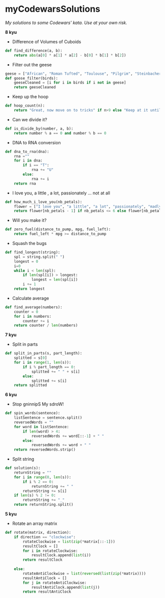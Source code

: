 # myCodewarsSolutions
*My solutions to some Codewars' kata. Use at your own risk.*

**8 kyu**

- Difference of Volumes of Cuboids

```python
def find_difference(a, b):
    return abs(a[0] * a[1] * a[2] - b[0] * b[1] * b[2])

```
- Filter out the geese

```python
geese = ["African", "Roman Tufted", "Toulouse", "Pilgrim", "Steinbacher"]
def goose_filter(birds):
    geeseCleaned = [i for i in birds if i not in geese]
    return geeseCleaned

```
- Keep up the hoop

```python
def hoop_count(n):
    return "Great, now move on to tricks" if n>9 else "Keep at it until you get it"

```
- Can we divide it?

```python
def is_divide_by(number, a, b):
    return number % a == 0 and number % b == 0

```
- DNA to RNA conversion

```python
def dna_to_rna(dna):
    rna =""
    for i in dna:
        if i == "T":
            rna += "U"
        else:
            rna += i
    return rna

```
- I love you, a little , a lot, passionately ... not at all

```python
def how_much_i_love_you(nb_petals):
    flower = ["I love you", "a little", "a lot", "passionately", "madly", "not at all"]
    return flower[nb_petals - 1] if nb_petals <= 6 else flower[nb_petals%6-1]

```

- Will you make it?

```python
def zero_fuel(distance_to_pump, mpg, fuel_left):
    return fuel_left * mpg >= distance_to_pump

```
- Squash the bugs

```python
def find_longest(string):
    spl = string.split(" ")
    longest = 0
    i=0
    while i < len(spl):
        if len(spl[i]) > longest:
            longest = len(spl[i])
        i += 1
    return longest

```
- Calculate average

```python
def find_average(numbers):
    counter = 0
    for i in numbers:
        counter += i
    return counter / len(numbers)

``` 
**7 kyu**

- Split in parts
```python
def split_in_parts(s, part_length): 
    splitted = s[0]
    for i in range(1, len(s)):
        if i % part_length == 0:
            splitted += " " + s[i]
        else:
            splitted += s[i]
    return splitted

```
**6 kyu**

- Stop gninnipS My sdroW!

```python
def spin_words(sentence):
    listSentence = sentence.split()
    reversedWords = ""
    for word in listSentence:
        if len(word) > 4:
            reversedWords += word[::-1] + " "
        else:
            reversedWords += word + " "
    return reversedWords.strip()
```
- Split string

```python
def solution(s):
    returnString = ""
    for i in range(0, len(s)):
        if i % 2 == 0:
            returnString += " "
        returnString += s[i]
    if len(s) % 2 != 0:
        returnString += "_"
    return returnString.split()
```

**5 kyu**

- Rotate an array matrix

```python
def rotate(matrix, direction): 
    if direction == "clockwise":
        rotateClockwise = list(zip(*matrix[::-1]))
        resultClock = []
        for i in rotateClockwise:
            resultClock.append(list(i))
        return resultClock
            
    else:
        rotateAntiClockwise = list(reversed(list(zip(*matrix))))
        resultAntiClock = []
        for j in rotateAntiClockwise:
            resultAntiClock.append(list(j))
        return resultAntiClock

```

    

    
